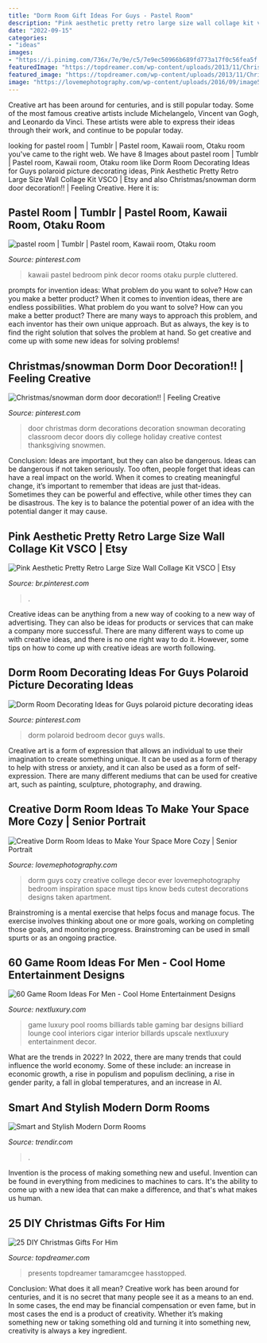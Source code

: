 ```yaml
---
title: "Dorm Room Gift Ideas For Guys - Pastel Room"
description: "Pink aesthetic pretty retro large size wall collage kit vsco"
date: "2022-09-15"
categories:
- "ideas"
images:
- "https://i.pinimg.com/736x/7e/9e/c5/7e9ec50966b689fd773a17f0c56fea5f.jpg"
featuredImage: "https://topdreamer.com/wp-content/uploads/2013/11/Christmas-Gift-for-him9.jpg"
featured_image: "https://topdreamer.com/wp-content/uploads/2013/11/Christmas-Gift-for-him9.jpg"
image: "https://lovemephotography.com/wp-content/uploads/2016/09/image5-1.jpg"
---
```



Creative art has been around for centuries, and is still popular today. Some of the most famous creative artists include Michelangelo, Vincent van Gogh, and Leonardo da Vinci. These artists were able to express their ideas through their work, and continue to be popular today.

	

		
looking for pastel room | Tumblr | Pastel room, Kawaii room, Otaku room you've came to the right web. We have 8 Images about pastel room | Tumblr | Pastel room, Kawaii room, Otaku room like Dorm Room Decorating Ideas for Guys polaroid picture decorating ideas, Pink Aesthetic Pretty Retro Large Size Wall Collage Kit VSCO | Etsy and also Christmas/snowman dorm door decoration!! | Feeling Creative. Here it is:
		
    
## Pastel Room | Tumblr | Pastel Room, Kawaii Room, Otaku Room

<img loading=lazy src="https://i.pinimg.com/originals/e7/c8/a0/e7c8a0955394dabc1b98daa3d17f3529.jpg" onerror="this.onerror=null;this.src='https://tse4.mm.bing.net/th?id=OIP.zzdqQuUYP3Z9w2oRu1sybgHaJ4&amp;pid=15.1';" alt="pastel room | Tumblr | Pastel room, Kawaii room, Otaku room">

_Source: pinterest.com_

>kawaii pastel bedroom pink decor rooms otaku purple cluttered. 

	

prompts for invention ideas: What problem do you want to solve? How can you make a better product?
When it comes to invention ideas, there are endless possibilities. What problem do you want to solve? How can you make a better product? There are many ways to approach this problem, and each inventor has their own unique approach. But as always, the key is to find the right solution that solves the problem at hand. So get creative and come up with some new ideas for solving problems!

    
## Christmas/snowman Dorm Door Decoration!! | Feeling Creative

<img loading=lazy src="https://s-media-cache-ak0.pinimg.com/736x/b9/49/78/b949787a74b175ebc9dea581b646dacb.jpg" onerror="this.onerror=null;this.src='https://tse1.mm.bing.net/th?id=OIP.KvxgdF-QHl2OthRLt4ohqQHaJ3&amp;pid=15.1';" alt="Christmas/snowman dorm door decoration!! | Feeling Creative">

_Source: pinterest.com_

>door christmas dorm decorations decoration snowman decorating classroom decor doors diy college holiday creative contest thanksgiving snowmen. 

	

Conclusion: Ideas are important, but they can also be dangerous.
Ideas can be dangerous if not taken seriously. Too often, people forget that ideas can have a real impact on the world. When it comes to creating meaningful change, it’s important to remember that ideas are just that-ideas. Sometimes they can be powerful and effective, while other times they can be disastrous. The key is to balance the potential power of an idea with the potential danger it may cause.

    
## Pink Aesthetic Pretty Retro Large Size Wall Collage Kit VSCO | Etsy

<img loading=lazy src="https://i.pinimg.com/736x/7e/9e/c5/7e9ec50966b689fd773a17f0c56fea5f.jpg" onerror="this.onerror=null;this.src='https://tse4.mm.bing.net/th?id=OIP.4GsBZnh1dEDDidJUmvGN5QHaKE&amp;pid=15.1';" alt="Pink Aesthetic Pretty Retro Large Size Wall Collage Kit VSCO | Etsy">

_Source: br.pinterest.com_

>. 

	

Creative ideas can be anything from a new way of cooking to a new way of advertising. They can also be ideas for products or services that can make a company more successful. There are many different ways to come up with creative ideas, and there is no one right way to do it. However, some tips on how to come up with creative ideas are worth following.

    
## Dorm Room Decorating Ideas For Guys Polaroid Picture Decorating Ideas

<img loading=lazy src="https://i.pinimg.com/736x/61/b3/7f/61b37fb0011ba5947ed75d0f50b4be30.jpg" onerror="this.onerror=null;this.src='https://tse2.mm.bing.net/th?id=OIP.WImWKJ6lU1n8mcNat4Q66gHaJ4&amp;pid=15.1';" alt="Dorm Room Decorating Ideas for Guys polaroid picture decorating ideas">

_Source: pinterest.com_

>dorm polaroid bedroom decor guys walls. 

	

Creative art is a form of expression that allows an individual to use their imagination to create something unique. It can be used as a form of therapy to help with stress or anxiety, and it can also be used as a form of self-expression. There are many different mediums that can be used for creative art, such as painting, sculpture, photography, and drawing.

    
## Creative Dorm Room Ideas To Make Your Space More Cozy | Senior Portrait

<img loading=lazy src="https://lovemephotography.com/wp-content/uploads/2016/09/image5-1.jpg" onerror="this.onerror=null;this.src='https://tse1.mm.bing.net/th?id=OIP.VGVE0-p-XigSyfDNUuDgeQHaFj&amp;pid=15.1';" alt="Creative Dorm Room Ideas to Make Your Space More Cozy | Senior Portrait">

_Source: lovemephotography.com_

>dorm guys cozy creative college decor ever lovemephotography bedroom inspiration space must tips know beds cutest decorations designs taken apartment. 

	

Brainstroming is a mental exercise that helps focus and manage focus. The exercise involves thinking about one or more goals, working on completing those goals, and monitoring progress. Brainstroming can be used in small spurts or as an ongoing practice.

    
## 60 Game Room Ideas For Men - Cool Home Entertainment Designs

<img loading=lazy src="http://nextluxury.com/wp-content/uploads/upscale-mens-luxury-game-room-design-inspiration.jpg" onerror="this.onerror=null;this.src='https://tse2.mm.bing.net/th?id=OIP.wcV_8v1MLffcTmheSbiQZAHaE7&amp;pid=15.1';" alt="60 Game Room Ideas For Men - Cool Home Entertainment Designs">

_Source: nextluxury.com_

>game luxury pool rooms billiards table gaming bar designs billiard lounge cool interiors cigar interior billards upscale nextluxury entertainment decor. 

	

What are the trends in 2022?
In 2022, there are many trends that could influence the world economy. Some of these include: an increase in economic growth, a rise in populism and populism declining, a rise in gender parity, a fall in global temperatures, and an increase in AI.

    
## Smart And Stylish Modern Dorm Rooms

<img loading=lazy src="https://cdn.trendir.com/wp-content/uploads/2016/09/Mid-century-furnished-white-dorm-room-900x1201.jpg" onerror="this.onerror=null;this.src='https://tse1.mm.bing.net/th?id=OIP.5IaC21kfr1-ib2YG32SHfgHaJ4&amp;pid=15.1';" alt="Smart and Stylish Modern Dorm Rooms">

_Source: trendir.com_

>. 

	

Invention is the process of making something new and useful. Invention can be found in everything from medicines to machines to cars. It's the ability to come up with a new idea that can make a difference, and that's what makes us human.

    
## 25 DIY Christmas Gifts For Him

<img loading=lazy src="https://topdreamer.com/wp-content/uploads/2013/11/Christmas-Gift-for-him9.jpg" onerror="this.onerror=null;this.src='https://tse3.mm.bing.net/th?id=OIP.ffZrFF6B2k8GmHe72XwQJwHaJ4&amp;pid=15.1';" alt="25 DIY Christmas Gifts For Him">

_Source: topdreamer.com_

>presents topdreamer tamaramcgee hasstopped. 

	

Conclusion: What does it all mean?
Creative work has been around for centuries, and it is no secret that many people see it as a means to an end. In some cases, the end may be financial compensation or even fame, but in most cases the end is a product of creativity. Whether it’s making something new or taking something old and turning it into something new, creativity is always a key ingredient.

